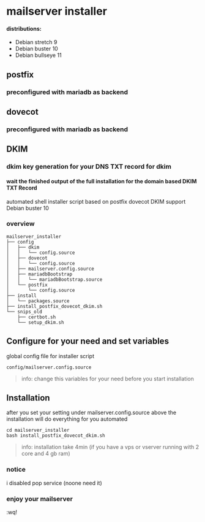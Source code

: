
# mailserver installer 
#### distributions:
- Debian stretch 9
- Debian buster 10
- Debian bullseye 11

## postfix 
### preconfigured with mariadb as backend
## dovecot
### preconfigured with mariadb as backend
## DKIM
### dkim key generation for your DNS TXT record for dkim
#### wait the finished output of the full installation for the domain based DKIM TXT Record

automated shell installer script based on postfix dovecot DKIM support Debian buster 10

### overview
```
mailserver_installer
├── config
│   ├── dkim
│   │   └── config.source
│   ├── dovecot
│   │   └── config.source
│   ├── mailserver.config.source
│   ├── mariadbBootstrap
│   │   └── mariadbBootstrap.source
│   └── postfix
│       └── config.source
├── install
│   └── packages.source
├── install_postfix_dovecot_dkim.sh
└── snips_old
    ├── certbot.sh
    └── setup_dkim.sh
```

## Configure for your need and set variables
global config file for installer script
```
config/mailserver.config.source
```
> info: change this variables for your need before you start installation

## Installation
after you set your setting under mailserver.config.source above the installation will do everything for you automated
```
cd mailserver_installer
bash install_postfix_dovecot_dkim.sh
```
> info: installation take 4min (if you have a vps or vserver running with 2 core and 4 gb ram)

### notice
i disabled pop service (noone need it)

### enjoy your mailserver
:wq!
